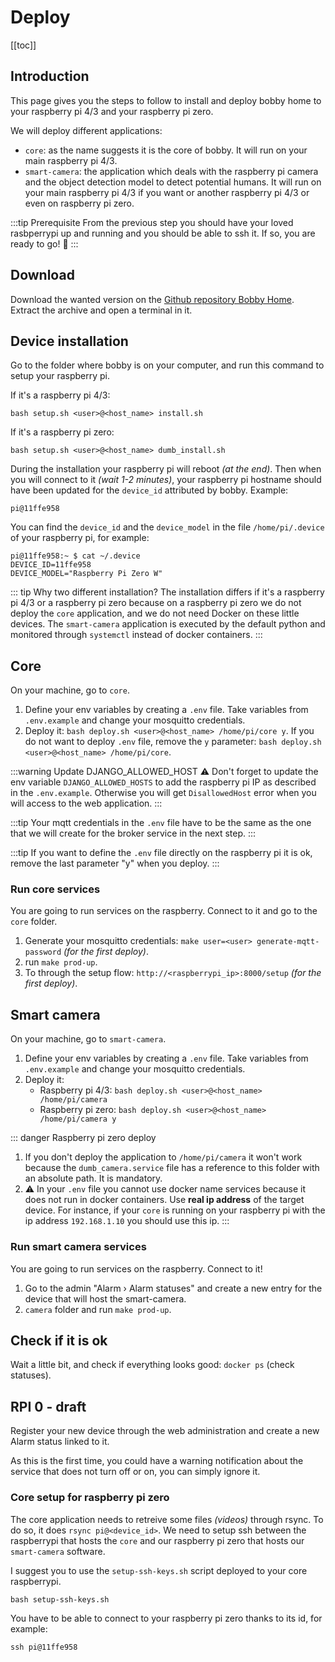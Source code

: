 # Deploy

[[toc]]

## Introduction
This page gives you the steps to follow to install and deploy bobby home to your raspberry pi 4/3 and your raspberry pi zero.


We will deploy different applications:
- `core`: as the name suggests it is the core of bobby. It will run on your main raspberry pi 4/3.
- `smart-camera`: the application which deals with the raspberry pi camera and the object detection model to detect potential humans. It will run on your main raspberry pi 4/3 if you want or another raspberry pi 4/3 or even on raspberry pi zero.


:::tip Prerequisite
From the previous step you should have your loved rasbperrypi up and running and you should be able to ssh it. If so, you are ready to go! :tada:
:::


## Download
Download the wanted version on the [Github repository Bobby Home](https://github.com/bobby-home/bobby-home). Extract the archive and open a terminal in it.

## Device installation

Go to the folder where bobby is on your computer, and run this command to setup your raspberry pi.

If it's a raspberry pi 4/3:
```shell
bash setup.sh <user>@<host_name> install.sh
```

If it's a raspberry pi zero:
```shell
bash setup.sh <user>@<host_name> dumb_install.sh
```

During the installation your raspberry pi will reboot *(at the end)*. Then when you will connect to it *(wait 1-2 minutes)*, your raspberry pi hostname should have been updated for the `device_id` attributed by bobby. Example:

```shell
pi@11ffe958
```

You can find the `device_id` and the `device_model` in the file `/home/pi/.device` of your raspberry pi, for example:

```
pi@11ffe958:~ $ cat ~/.device
DEVICE_ID=11ffe958
DEVICE_MODEL="Raspberry Pi Zero W"
```

::: tip Why two different installation?
The installation differs if it's a raspberry pi 4/3 or a raspberry pi zero because on a raspberry pi zero we do not deploy the `core` application, and we do not need Docker on these little devices. The `smart-camera` application is executed by the default python and monitored through `systemctl` instead of docker containers.
:::

## Core
On your machine, go to `core`.

1) Define your env variables by creating a `.env` file. Take variables from `.env.example` and change your mosquitto credentials.
2) Deploy it: `bash deploy.sh <user>@<host_name> /home/pi/core y`. If you do not want to deploy `.env` file, remove the `y` parameter: `bash deploy.sh <user>@<host_name> /home/pi/core`.

:::warning Update DJANGO_ALLOWED_HOST
:warning: Don't forget to update the env variable `DJANGO_ALLOWED_HOSTS` to add the raspberry pi IP as described in the `.env.example`.
Otherwise you will get `DisallowedHost` error when you will access to the web application.
:::

:::tip
Your mqtt credentials in the `.env` file have to be the same as the one that we will create for the broker service in the next step.
:::

:::tip
If you want to define the `.env` file directly on the raspberry pi it is ok, remove the last parameter "y" when you deploy.
:::


### Run core services
You are going to run services on the raspberry. Connect to it and go to the `core` folder.

1) Generate your mosquitto credentials: `make user=<user> generate-mqtt-password` *(for the first deploy)*.
2) run `make prod-up`.
4) To through the setup flow: `http://<raspberrypi_ip>:8000/setup` *(for the first deploy)*.

## Smart camera
On your machine, go to `smart-camera`.
1) Define your env variables by creating a `.env` file. Take variables from `.env.example` and change your mosquitto credentials.
2) Deploy it:
   - Raspberry pi 4/3: `bash deploy.sh <user>@<host_name> /home/pi/camera`
   - Raspberry pi zero: `bash deploy.sh <user>@<host_name> /home/pi/camera y`

::: danger Raspberry pi zero deploy
1) If you don't deploy the application to `/home/pi/camera` it won't work because the `dumb_camera.service` file has a reference to this folder with an absolute path. It is mandatory.
2) :warning: In your `.env` file you cannot use docker name services because it does not run in docker containers. Use **real ip address** of the target device. For instance, if your `core` is running on your raspberry pi with the ip address `192.168.1.10` you should use this ip.
:::

### Run smart camera services
You are going to run services on the raspberry. Connect to it!

1) Go to the admin "Alarm › Alarm statuses" and create a new entry for the device that will host the smart-camera.
2) `camera` folder and run `make prod-up`.

## Check if it is ok
Wait a little bit, and check if everything looks good: `docker ps` (check statuses).

## RPI 0 - draft
Register your new device through the web administration and create a new Alarm status linked to it.

As this is the first time, you could have a warning notification about the service that does not turn off or on, you can simply ignore it.

### Core setup for raspberry pi zero
The core application needs to retreive some files *(videos)* through rsync.
To do so, it does `rsync pi@<device_id>`. We need to setup ssh between the raspberrypi that hosts the `core` and our raspberry pi zero that hosts our `smart-camera` software.


I suggest you to use the `setup-ssh-keys.sh` script deployed to your core raspberrypi.

```
bash setup-ssh-keys.sh
```

You have to be able to connect to your raspberry pi zero thanks to its id, for example:
```
ssh pi@11ffe958
```
